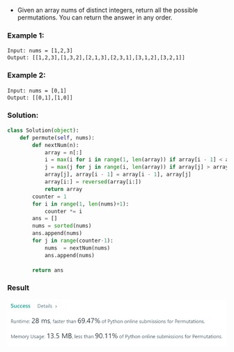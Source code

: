 - Given an array nums of distinct integers, return all the possible permutations. You can return the answer in any order.

### Example 1:
```
Input: nums = [1,2,3]
Output: [[1,2,3],[1,3,2],[2,1,3],[2,3,1],[3,1,2],[3,2,1]]
```

### Example 2:
```
Input: nums = [0,1]
Output: [[0,1],[1,0]]
```

### Solution: 
```python
class Solution(object):
    def permute(self, nums):
        def nextNum(n):
            array = n[:]
            i = max(i for i in range(1, len(array)) if array[i - 1] < array[i])
            j = max(j for j in range(i, len(array)) if array[j] > array[i - 1])
            array[j], array[i - 1] = array[i - 1], array[j]
            array[i:] = reversed(array[i:])
            return array
        counter = 1
        for i in range(1, len(nums)+1):
            counter *= i
        ans = []
        nums = sorted(nums)
        ans.append(nums)
        for j in range(counter-1):
            nums  = nextNum(nums)
            ans.append(nums)

        return ans
```

### Result
![](./result.PNG )